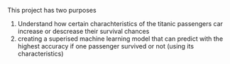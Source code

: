 This project has two purposes
1) Understand how certain charachteristics of the titanic passengers car increase or descrease their survival chances
2) creating a superised machine learning model that can predict with the highest accuracy if one passenger survived or not (using its characteristics)
